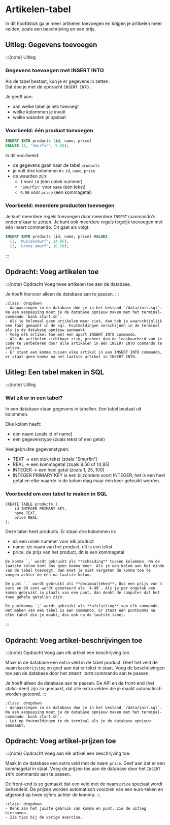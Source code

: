 # Artikelen-tabel
In dit hoofdstuk ga je meer artikelen toevoegen en krijgen je artikelen meer velden, zoals een beschrijving en een prijs.

## Uitleg: Gegevens toevoegen
:::{note} Uitleg
### Gegevens toevoegen met INSERT INTO

Als de tabel bestaat, kun je er gegevens in zetten.  
Dat doe je met de opdracht `INSERT INTO`.

Je geeft aan:
- aan welke tabel je iets toevoegt  
- welke kolommen je invult  
- welke waarden je opslaat  

### Voorbeeld: één product toevoegen

```sql
INSERT INTO products (id, name, price)
VALUES (1, 'Smurfin', 9.50);
```

In dit voorbeeld:
- de gegevens gaan naar de tabel `products`  
- je vult drie kolommen in: `id`, `name`, `price`  
- de waarden zijn:
  - `1` voor `id` (een uniek nummer)  
  - `'Smurfin'` voor `name` (een tekst)  
  - `9.50` voor `price` (een kommagetal)

### Voorbeeld: meerdere producten toevoegen

Je kunt meerdere regels toevoegen door meerdere `INSERT` commando's onder elkaar te zetten. 
Je kunt ook meerdere regels tegelijk toevoegen met één insert commando. Dit gaat als volgt.

```sql
INSERT INTO products (id, name, price) VALUES
  (2, 'Muzieksmurf', 14.95),
  (3, 'Grote smurf', 10.50);
```
:::

## Opdracht: Voeg artikelen toe

:::{note} Opdracht
Voeg twee artikelen toe aan de database.

Je hoeft hiervoor alleen de database aan te passen.
:::

```{hint} Tips
:class: dropdown
- Aanpassingen in de database doe je in het bestand `/data/init.sql`. Na een aanpassing moet je de database opnieuw maken met het terminal-commando `bash start.sh`.
- Als je helemaal geen artikelen meer ziet, dan heb je waarschijnlijk een fout gemaakt in de sql. Foutmeldingen verschijnen in de terminal als je de database opnieuw aanmaakt.
- Voeg elk artikel toe met een apart INSERT INTO commando. 
- Als de artikelen zichtbaar zijn, probeer dan de leesbaarheid van je code te verbeteren door alle artikelen in één INSERT INTO commando te zetten.
- Er staat een komma tussen elke artikel in een INSERT INTO commando, er staat geen komma na het laatste artikel in INSERT INTO.
```

## Uitleg: Een tabel maken in SQL
:::{note} Uitleg
### Wat zit er in een tabel?

In een database staan gegevens in tabellen.
Een tabel bestaat uit kolommen.

Elke kolom heeft:
- een naam (zoals id of name)
- een gegevenstype (zoals tekst of een getal)

Veelgebruikte gegevenstypen:
- TEXT → een stuk tekst (zoals "Smurfin")
- REAL → een kommagetal (zoals 9.50 of 14.95)
- INTEGER → een heel getal (zoals 1, 25, 100)
- INTEGER PRIMARY KEY is een bijzondere soort INTEGER, het is een heel getal en elke waarde in de kolom mag maar één keer gebruikt worden.

### Voorbeeld om een tabel te maken in SQL

```
CREATE TABLE products (
    id INTEGER PRIMARY KEY,
    name TEXT,
    price REAL
);
```

Deze tabel heet products.
Er staan drie kolommen in:
- id: een uniek nummer voor elk product
- name: de naam van het product, dit is een tekst
- price: de prijs van het product, dit is een kommagetal

```{tip} komma's, punten en puntkomma's
De komma `,` wordt gebruikt als **scheiding** tussen kolommen. Na de laatste kolom komt dus geen komma meer. Als je een kolom aan het einde van de tabel toevoegt, dan moet je niet vergeten de komma toe te voegen achter de één na laatste kolom.

De punt `.` wordt gebruikt als **decimaalteken**. Dus een prijs van 4 euro en 99 cent wordt genoteerd als `4.99`. Als je per ongeluk een komma gebruikt in plaats van een punt, dan denkt de computer dat het twee gehele getallen zijn.

De puntkomma `;` wordt gebruikt als **afsluiting** van elk commando. Het maken van een tabel is een commando. Er staat een puntkomma na elke tabel die je maakt, dus ook na de laatste tabel.
```
:::

## Opdracht: Voeg artikel-beschrijvingen toe

:::{note} Opdracht
Voeg aan elk artikel een beschrijving toe.

Maak in de database een extra veld in de tabel product. Geef het veld de naam `beschrijving` en geef aan dat er tekst in staat. Voeg de beschrijvingen toe aan de database door het `INSERT INTO` commando aan te passen.

Je hoeft alleen de database aan te passen. De API en de front-end (het static-deel) zijn zo gemaakt, dat alle extra velden die je maakt automatisch worden getoond.
:::

```{hint} Tips
:class: dropdown
- Aanpassingen in de database doe je in het bestand `/data/init.sql`. Na een aanpassing moet je de database opnieuw maken met het terminal-commando `bash start.sh`.
- Let op foutmeldingen in de terminal als je de database opnieuw aanmaakt.
```

## Opdracht: Voeg artikel-prijzen toe

:::{note} Opdracht
Voeg aan elk artikel een beschrijving toe.

Maak in de database een extra veld met de naam `price`. Geef aan dat er een kommagetal in staat. Voeg de prijzen toe aan de database door het `INSERT INTO` commando aan te passen.

De front-end is zo gemaakt dat een veld met de naam `price` speciaal wordt behandeld. De prijzen worden automatisch voorzien van een euro-teken en afgerond op twee cijfers achter de komma.
:::

```{hint} Tips
:class: dropdown
- Denk aan het juiste gebruik van komma en punt, zie de uitleg hierboven.
- Zie tips bij de vorige exercise.
```